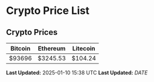 # Crypto Price List

## Crypto Prices
| Bitcoin | Ethereum | Litecoin |
| ------- | -------- | -------- |
| $93696 | $3245.53 | $104.24 |
**Last Updated:** 2025-01-10 15:38 UTC
**Last Updated:** $DATE$
